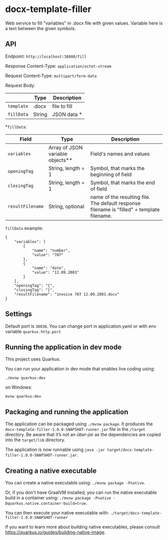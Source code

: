 # docx-template-filler

Web service to fill "variables" in .docx file with given values. Variable here is a text between the given symbols.

## API

Endpoint: `http://localhost:38080/fill`

Response Content-Type: `application/octet-stream`

Request Content-Type: `multipart/form-data`

Request Body:

|         | Type           | Description            |
| ------------- |-------------| ---------------------|
| `template`     | .docx | file to fill |
| `fillData`     | String | JSON data * |

*`fillData`:

| Field        | Type           | Description            |
| ------------- |-------------| ---------------------|
| `variables`      | Array of JSON variable objects** | Field's names and values |
| `openingTag`     | String, length = 1 | Symbol, that marks the beginning of field |
| `closingTag`     | String, length = 1 | Symbol, that marks the end of field |
| `resultFilename`     | String, optional | name of the resulting file. The default response filename is "filled" + template filename. |

`fillData` example:

```
{
	"variables": [
		{
			"name": "number",
			"value": "707"
		},
		{
			"name": "date",
			"value": "12.09.2003"
		}
	],
	"openingTag": "{",
	"closingTag": "}",
	"resultFilename": "invoice 707 12.09.2003.docx"
}
```

## Settings

Default port is `38038`. You can change port in application.yaml or with env variable `quarkus.http.port`

## Running the application in dev mode

This project uses Quarkus.

You can run your application in dev mode that enables live coding using:
```
./mvnw quarkus:dev
```
on Windows:
```
mvnw quarkus:dev
```

## Packaging and running the application

The application can be packaged using `./mvnw package`.
It produces the `docx-template-filler-1.0.0-SNAPSHOT-runner.jar` file in the `/target` directory.
Be aware that it’s not an _über-jar_ as the dependencies are copied into the `target/lib` directory.

The application is now runnable using `java -jar target/docx-template-filler-1.0.0-SNAPSHOT-runner.jar`.

## Creating a native executable

You can create a native executable using: `./mvnw package -Pnative`.

Or, if you don't have GraalVM installed, you can run the native executable build in a container using: `./mvnw package -Pnative -Dquarkus.native.container-build=true`.

You can then execute your native executable with: `./target/docx-template-filler-1.0.0-SNAPSHOT-runner`

If you want to learn more about building native executables, please consult https://quarkus.io/guides/building-native-image.